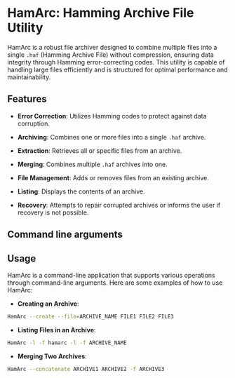 # HamArc: Hamming Archive File Utility

HamArc is a robust file archiver designed to combine multiple files into a single `.haf` (Hamming Archive File) without compression, ensuring data integrity through Hamming error-correcting codes. This utility is capable of handling large files efficiently and is structured for optimal performance and maintainability.

## Features


- **Error Correction**: Utilizes Hamming codes to protect against data corruption.
- **Archiving**: Combines one or more files into a single `.haf` archive.

- **Extraction**: Retrieves all or specific files from an archive.
- **Merging**: Combines multiple `.haf` archives into one.

- **File Management**: Adds or removes files from an existing archive.
- **Listing**: Displays the contents of an archive.

- **Recovery**: Attempts to repair corrupted archives or informs the user if recovery is not possible.

## Command line arguments

## Usage

HamArc is a command-line application that supports various operations through command-line arguments. Here are some examples of how to use HamArc:


- **Creating an Archive**:
```bash
HamArc --create --file=ARCHIVE_NAME FILE1 FILE2 FILE3
```
- **Listing Files in an Archive**:
 ```bash
HamArc -l -f hamarc -l -f ARCHIVE_NAME
```
- **Merging Two Archives**:
```bash
HamArc --concatenate ARCHIVE1 ARCHIVE2 -f ARCHIVE3
```
